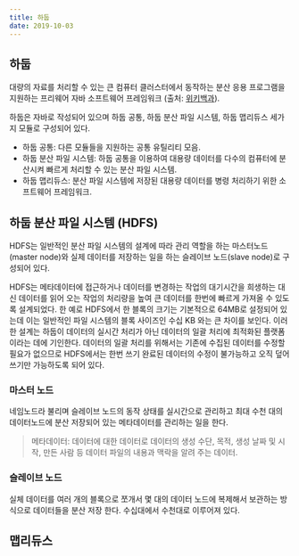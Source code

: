 ```yaml
---
title: 하둡
date: 2019-10-03
---
```


## 하둡
대량의 자료를 처리할 수 있는 큰 컴퓨터 클러스터에서 동작하는 분산 응용 프로그램을 지원하는 프리웨어 자바 소프트웨어 프레임워크 (출처: [위키백과](https://ko.wikipedia.org/wiki/%EC%95%84%ED%8C%8C%EC%B9%98_%ED%95%98%EB%91%A1)).

하둡은 자바로 작성되어 있으며 하둡 공통, 하둡 분산 파일 시스템, 하둡 맵리듀스 세가지 모듈로 구성되어 있다.

- 하둡 공통: 다른 모듈들을 지원하는 공통 유틸리티 모음.
- 하둡 분산 파일 시스템: 하둡 공통을 이용하여 대용량 데이터를 다수의 컴퓨터에 분산시켜 빠르게 처리할 수 있는 분산 파일 시스템.
- 하둡 맵리듀스: 분산 파일 시스템에 저장된 대용량 데이터를 병령 처리하기 위한 소프트웨어 프레임워크. 

## 하둡 분산 파일 시스템 (HDFS)
HDFS는 일반적인 분산 파일 시스템의 설계에 따라 관리 역할을 하는 마스터노드(master node)와 실제 데이터를 저장하는 일을 하는 슬레이브 노드(slave node)로 구성되어 있다.  

HDFS는 메타데이터에 접근하거나 데이터를 변경하는 작업의 대기시간을 희생하는 대신 데이터를 읽어 오는 작업의 처리량을 높여 큰 데이터를 한번에 빠르게 가져올 수 있도록 설계되었다. 한 예로 HDFS에서 한 블록의 크기는 기본적으로 64MB로 설정되어 있는데 이는 일반적인 파일 시스템의 블록 사이즈인 수십 KB 와는 큰 차이를 보인다. 이러한 설계는 하둡이 데이터의 실시간 처리가 아닌 데이터의 일괄 처리에 최적화된 플랫폼이라는 데에 기인한다.
데이터의 일괄 처리를 위해서는 기존에 수집된 데이터를 수정할 필요가 없으므로 HDFS에서는 한번 쓰기 완료된 데이터의 수정이 불가능하고 오직 덮어쓰기만 가능하도록 되어 있다.  

### 마스터 노드 
네임노드라 불리며 슬레이브 노드의 동작 상태를 실시간으로 관리하고 최대 수천 대의 데이터노드에 분산 저장되어 있는 메타데이터를 관리하는 일을 한다.

 > 메타데이터: 데이터에 대한 데이터로 데이터의 생성 수단, 목적, 생성 날짜 및 시작, 만든 사람 등 데이터 파일의 내용과 맥락을 알려 주는 데이터.

### 슬레이브 노드
실체 데이터를 여러 개의 블록으로 쪼개서 몇 대의 데이터 노드에 복제해서 보관하는 방식으로 데이터들을 분산 저장 한다. 수십대에서 수천대로 이루어져 있다.


## 맵리듀스
